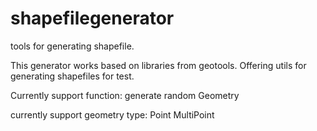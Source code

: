 # shapefilegenerator
tools for generating shapefile.

This generator works based on libraries from geotools. Offering utils for generating shapefiles for test.

Currently support function:
generate random Geometry

currently support geometry type:
Point
MultiPoint

